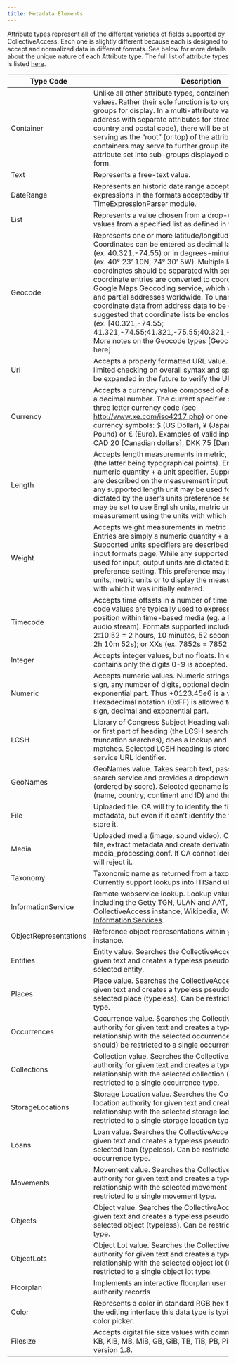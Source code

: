 ```yaml
---
title: Metadata Elements
---
```


Attribute types represent all of the different varieties of fields
supported by CollectiveAccess. Each one is slightly different because
each is designed to accept and normalized data in different formats. See
below for more details about the unique nature of each Attribute type.
The full list of attribute types is listed
[here](https://github.com/collectiveaccess/providence/blob/master/app/conf/attribute_types.conf).


| Type Code | Description | Settings |
|----|----|----|
|Container|Unlike all other attribute types, containers do not represent data values. Rather their sole function is to organize attributes into groups for display. In a multi-attribute value set (for example an address with separate attributes for street number, city, state, country and postal code), there will be at least one container serving as the “root” (or top) of the attribute hierarchy. Other containers may serve to further group items in the multi-attribute set into sub-groups displayed on separate lines of a form.|Attribute settings: Container|
| Text|Represents a free-text value.|Attribute settings: Text|
|DateRange|Represents an historic date range accepting date/time range expressions in the formats acceptedby the CA TimeExpressionParser module.|Attribute settings: DateRange|
|List|Represents a value chosen from a drop-down list populated with values from a specified list as defined in the ca_lists table.|Attribute settings: List|
|Geocode|Represents one or more latitude/longitude coordinates. Coordinates can be entered as decimal latitude/longitude pairs (ex. 40.321,-74.55) or in degrees-minutes-seconds format (ex. 40° 23’ 10N, 74° 30’ 5W). Multiple latitude/longitude coordinates should be separated with semicolons (“;”). Non-coordinate entries are converted to coordinates using the Google Maps Geocoding service, which works well for most full and partial addresses worldwide. To unambiguously distinguish coordinate data from address data to be geocoded, it is strongly suggested that coordinate lists be enclosed in square brackets (ex. [40.321,-74.55; 41.321,-74.55;41.321,-75.55;40.321,-75.55;40.321,-74.55]. More notes on the Geocode types [GeocodeAttributeTypeNotes here]|Attribute settings: Geocode|
|Url|Accepts a properly formatted URL value. Currently does fairly limited checking on overall syntax and specified protocol. May be expanded in the future to verify the URL’s HTTP return code.|Attribute settings: Url|
|Currency|Accepts a currency value composed of a currency specifier and a decimal number. The current specifier should be a standard three letter currency code (see http://www.xe.com/iso4217.php) or one of the following special currency symbols: $ (US Dollar), ¥ (Japanese Yen), £ (English Pound) or € (Euro). Examples of valid input: $14.95, £32.50, CAD 20 [Canadian dollars], DKK 75 [Danish Kroner]|Attribute settings: Currency|
|Length|Accepts length measurements in metric, English and points units (the latter being typographical points). Entries are simply a numeric quantity + a unit specifier. Supported units specifiers are described on the measurement input formats page. While any supported length unit may be used for input, output units are dictated by the user’s units preference setting. This preference may be set to use English units, metric units or to display the measurement using the units with which it was initially entered.|Attribute settings: Length|
|Weight|Accepts weight measurements in metric and English units. Entries are simply a numeric quantity + a unit specifier. Supported units specifiers are described on the measurement input formats page. While any supported unit of weight may be used for input, output units are dictated by the user’sunits preference setting. This preference may be set to use English units, metric units or to display the measurement using the units with which it was initially entered.|Attribute settings: Weight|
|Timecode|Accepts time offsets in a number of time code formats. Time code values are typically used to express a duration or temporal position within time-based media (eg. a location in a video or audio stream). Formats supported include: hh:mm:ss (ex. 2:10:52 = 2 hours, 10 minutes, 52 seconds); XXh XXm XXs (ex. 2h 10m 52s); or XXs (ex. 7852s = 7852 seconds).|Attribute settings: TimeCode|
|Integer|Accepts integer values, but no floats. In effect everything that contains only the digits 0-9 is accepted.|Attribute settings: Integer|
|Numeric|Accepts numeric values. Numeric strings consist of optional sign, any number of digits, optional decimal part and optional exponential part. Thus +0123.45e6 is a valid numeric value. Hexadecimal notation (0xFF) is allowed too but only without sign, decimal and exponential part.|Attribute settings: Numeric|
|LCSH|Library of Congress Subject Heading value. Takes LCSH heading or first part of heading (the LCSH search service only supports truncation searches), does a lookup and returns a list of possible matches. Selected LCSH heading is stored as both text and the service URL identifier.|Attribute settings: LCSH|
|GeoNames|GeoNames value. Takes search text, passes it to the GeoNames search service and provides a dropdown with search results (ordered by score). Selected geoname is stored as both text (name, country, continent and ID) and the service URL identifier.|Attribute settings: GeoNames|
|File|Uploaded file. CA will try to identify the file and extract limited metadata, but even if it can’t identify the file it will accept and store it.|Attribute settings: File|
|Media|Uploaded media (image, sound video). CA will try to identify the file, extract metadata and create derivatives as configured in media_processing.conf. If CA cannot identify and parse the file it will reject it.|Attribute settings: Media|
|Taxonomy|Taxonomic name as returned from a taxonomic name service. Currently support lookups into ITISand uBio services.|Attribute settings: Taxonomy|
|InformationService|Remote webservice lookup. Lookup values web services including the Getty TGN, ULAN and AAT, another CollectiveAccess instance, Wikipedia, WorldCat and uBio. See [Information Services](https://camanual.whirl-i-gig.com/providence/user/dataModelling/metadata/informationServices).|Attribute settings: InformationService|
|ObjectRepresentations|Reference object representations within your CollectiveAccess instance.|Attribute settings: ObjectRepresentations|
|Entities|Entity value. Searches the CollectiveAccess entity authority for given text and creates a typeless pseudo-relationship with the selected entity.|Attribute settings: Entities|
|Places|Place value. Searches the CollectiveAccess place authority for given text and creates a typeless pseudo-relationship with the selected place (typeless). Can be restricted to a single place type.|Attribute settings: Place|
|Occurrences|Occurrence value. Searches the CollectiveAccess occurrence authority for given text and creates a typeless pseudo-relationship with the selected occurrence (typeless). Can (and should) be restricted to a single occurrence type.|Attribute settings: Occurrence|
|Collections|Collection value. Searches the CollectiveAccess collection authority for given text and creates a typeless pseudo-relationship with the selected collection (typeless). Can be restricted to a single occurrence type.|Attribute settings: Collection|
|StorageLocations|Storage Location value. Searches the CollectiveAccess storage location authority for given text and creates a typeless pseudo-relationship with the selected storage location (typeless). Can be restricted to a single storage location type.|Attribute settings: StorageLocation|
|Loans|Loan value. Searches the CollectiveAccess loan authority for given text and creates a typeless pseudo-relationship with the selected loan (typeless). Can be restricted to a single occurrence type.|Attribute settings: Loan|
|Movements|Movement value. Searches the CollectiveAccess movement authority for given text and creates a typeless pseudo-relationship with the selected movement (typeless). Can be restricted to a single movement type.|Attribute settings: Movement|
|Objects|Object value. Searches the CollectiveAccess object authority for given text and creates a typeless pseudo-relationship with the selected object (typeless). Can be restricted to a single object type.|Attribute settings: Object|
|ObjectLots|Object Lot value. Searches the CollectiveAccess object lot authority for given text and creates a typeless pseudo-relationship with the selected object lot (typeless). Can be restricted to a single object lot type.|Attribute settings: ObjectLot|
|Floorplan|Implements an interactive floorplan user interface for place authority records|Attribute settings: Floorplan|
|Color|Represents a color in standard RGB hex format (Ex. FFCC33). In the editing interface this data type is typically displayed with a color picker.|Attribute settings: Color|
|Filesize|Accepts digital file size values with commonly used suffixes (B, KB, KiB, MB, MiB, GB, GiB, TB, TiB, PB, PiB). Available from version 1.8.|Attribute settings: Filesize|




  
